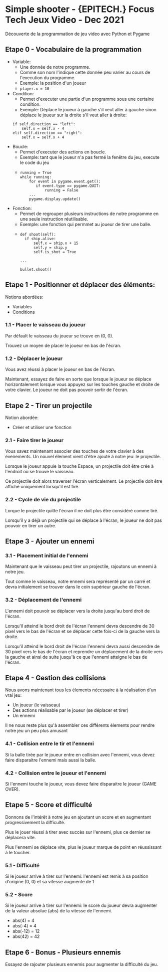 # Simple shooter - {EPITECH.} Focus Tech Jeux Video - Dec 2021

Découverte de la programmation de jeu video avec Python et Pygame

## Etape 0 - Vocabulaire de la programmation

- Variable: 
  - Une donnée de notre programme.
  - Comme son nom l'indique cette donnée peu varier au cours de l'execution du programme.
  - Exemple: la position d'un joueur
  - ``` player.x = 10 ```
- Condition:
  -  Permet d'executer une partie d'un programme sous une certaine condition.
  -  Exemple: Déplace le joueur à gauche s'il veut aller à gauche sinon déplace le joueur sur la droite s'il veut aller à droite:
    ```
    if self.direction == "left":
        self.x = self.x - 4
    elif self.direction == "right":
        self.x = self.x + 4
    ```
- Boucle:
  - Permet d'executer des actions en boucle.
  - Exemple: tant que le joueur n'a pas fermé la fenêtre du jeu, execute le code du jeu 
   - ```
     running = True
     while running:
         for event in pygame.event.get():
            if event.type == pygame.QUIT:
                running = False
         ...
         pygame.display.update()
     ```
- Fonction:
  - Permet de regrouper plusieurs instructions de notre programme en une seule instruction réutilisable.
  - Exemple: une fonction qui permmet au joueur de tirer une balle.
  - ```
    def shoot(self):
      if ship.alive:
          self.x = ship.x + 15
          self.y = ship.y
          self.is_shot = True
    
    ...
    
    bullet.shoot()
    ```

## Etape 1 - Positionner et déplacer des éléments:

Notions abordées:
- Variables
- Conditions

### 1.1 - Placer le vaisseau du joueur

Par défault le vaisseau du joueur se trouve en (0, 0).

Trouvez un moyen de placer le joueur en bas de l'écran.

### 1.2 - Déplacer le joueur

Vous avez réussi à placer le joueur en bas de l'écran.

Maintenant, essayez de faire en sorte que lorsque le joueur se déplace horizontalement lorsque vous appuyez sur les touches gauche et droite de votre clavier.
Le joueur ne doit pas pouvoir sortir de l'écran.

## Etape 2 - Tirer un projectile

Notion abordée:
- Créer et utiliser une fonction

### 2.1 - Faire tirer le joueur

Vous savez maintenant associer des touches de votre clavier à des évenements.
Un nouvel élement vient d'être ajouté à notre jeu: le projectile.

Lorsque le joueur appuie la touche Espace, un projectile doit être crée à l'endroit où se trouve le vaisseau.

Ce projectile doit alors traverser l'écran verticalement.
Le projectile doit être affiché uniquement lorsqu'il est tiré.

### 2.2 - Cycle de vie du projectile

Lorque le projectile quitte l'écran il ne doit plus être considéré comme tiré.

Lorsqu'il y a déjà un projectile qui se déplace à l'écran, le joueur ne doit pas pouvoir en tirer un autre.

## Etape 3 - Ajouter un ennemi

### 3.1 - Placement initial de l'ennemi

Maintenant que le vaisseau peut tirer un projectile, rajoutons un ennemi à notre jeu.

Tout comme le vaisseau, notre ennemi sera représenté par un carré et devra initialement se trouver dans le coin supérieur gauche de l'écran.

### 3.2 - Déplacement de l'ennemi

L'ennemi doit pouvoir se déplacer vers la droite jusqu'au bord droit de l'écran.

Lorsqu'il atteind le bord droit de l'écran l'ennemi devra descendre de 30 pixel vers le bas de l'écran et se déplacer cette fois-ci de la gauche vers la droite.

Lorsqu'il atteind le bord droit de l'écran l'ennemi devra aussi descendre de 30 pixel vers le bas de l'écran et reprendre un déplacement de la droite vers la gauche et ainsi de suite jusqu'à ce que l'ennemi atteigne le bas de l'écran.

## Etape 4 - Gestion des collisions

Nous avons maintenant tous les élements nécessaire à la réalisation d'un vrai jeu:

 - Un joueur (le vaisseau)
 - Des actions réalisable par le joueur (se déplacer et tirer)
 - Un ennemi

Il ne nous reste plus qu'à assembler ces différents élements pour rendre notre jeu un peu plus amusant

### 4.1 - Collision entre le tir et l'ennemi

Si la balle tirée par le joueur entre en collision avec l'ennemi, vous devez faire disparaitre l'ennemi mais aussi la balle.

### 4.2 - Collision entre le joueur et l'ennemi

Si l'ennemi touche le joueur, vous devez faire disparaitre le joueur (GAME OVER).

## Etape 5 - Score et difficulté

Donnons de l'intérêt à notre jeu en ajoutant un score et en augmentant progressivement la difficulté.

Plus le jouer réussi à tirer avec succès sur l'ennemi, plus ce dernier se déplacera vite.

Plus l'ennemi se déplace vite, plus le joueur marque de point en réussissant à le toucher.

### 5.1 - Difficulté

Si le joueur arrive à tirer sur l'ennemi: l'ennemi est remis à sa position d'origine (0, 0) et sa vitesse augmente de 1

### 5.2 - Score

Si le joueur arrive à tirer sur l'ennemi: le score du joueur devra augmenter de la valeur absolue (abs) de la vitesse de l'ennemi.

 - abs(4) = 4
 - abs(-4) = 4
 - abs(-12) = 12
 - abs(42) = 42

## Etape 6 - Bonus - Plusieurs ennemis

Essayez de rajouter plusieurs ennemis pour augmenter la difficulté du jeu.

